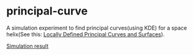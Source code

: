 # principal-curve
A simulation experiment to find principal curves(using KDE) for a space helix(See this: [Locally Defined Principal Curves and Surfaces](http://www.jmlr.org/papers/volume12/ozertem11a/ozertem11a.pdf)).

[Simulation result](https://delin1997.github.io/principal-curve/Simulation_result.html) 
